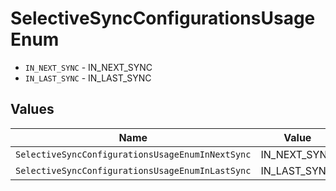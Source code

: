 # SelectiveSyncConfigurationsUsageEnum

* `IN_NEXT_SYNC` - IN_NEXT_SYNC
* `IN_LAST_SYNC` - IN_LAST_SYNC


## Values

| Name                                             | Value                                            |
| ------------------------------------------------ | ------------------------------------------------ |
| `SelectiveSyncConfigurationsUsageEnumInNextSync` | IN_NEXT_SYNC                                     |
| `SelectiveSyncConfigurationsUsageEnumInLastSync` | IN_LAST_SYNC                                     |